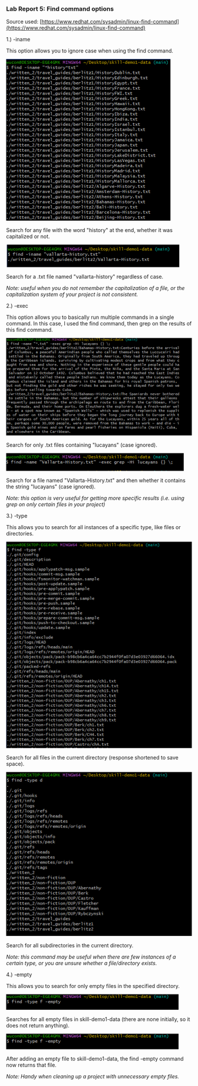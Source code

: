 ### Lab Report 5: Find command options
Source used: [https://www.redhat.com/sysadmin/linux-find-command](https://www.redhat.com/sysadmin/linux-find-command)

1.) -iname

This option allows you to ignore case when using the find command.

![image](/assets/report-5/iname1.PNG)

Search for any file with the word "history" at the end, whether it was capitalized or not.

![image](/assets/report-5/iname2.PNG)

Search for a .txt file named "vallarta-history" regardless of case.

*Note: useful when you do not remember the capitalization of a file, or the capitalization system of your project is not consistent.*

2.) -exec

This option allows you to basically run multiple commands in a single command. In this case, I used the find command, then grep on the results of this find command.

![image](/assets/report-5/exec1.PNG)

Search for only .txt files containing "lucayans" (case ignored).

![image](/assets/report-5/exec2.PNG)

Search for a file named "Vallarta-History.txt" and then whether it contains the string "lucayans" (case ignored).

*Note: this option is very useful for getting more specific results (i.e. using grep on only certain files in your project)*

3.) -type

This allows you to search for all instances of a specific type, like files or directories.

![image](/assets/report-5/type1.PNG)

Search for all files in the current directory (response shortened to save space).

![image](/assets/report-5/type2.PNG)

Search for all subdirectories in the current directory.

*Note: this command may be useful when there are few instances of a certain type, or you are unsure whether a file/directory exists.*

4.) -empty

This allows you to search for only empty files in the specified directory.

![image](/assets/report-5/empty1.PNG)

Searches for all empty files in skill-demo1-data (there are none initially, so it does not return anything).

![image](/assets/report-5/empty1.PNG)

After adding an empty file to skill-demo1-data, the find -empty command now returns that file.

*Note: Handy when cleaning up a project with unnecessary empty files.*
